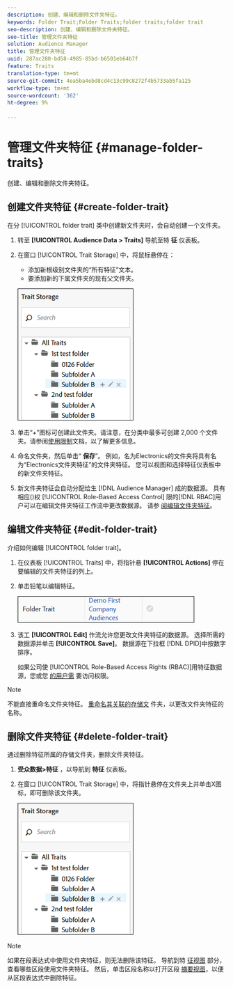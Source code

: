 ```yaml
---
description: 创建、编辑和删除文件夹特征。
keywords: Folder Trait;Folder Traits;folder traits;folder trait
seo-description: 创建、编辑和删除文件夹特征。
seo-title: 管理文件夹特征
solution: Audience Manager
title: 管理文件夹特征
uuid: 287ac280-bd58-4985-85bd-b6501eb64b7f
feature: Traits
translation-type: tm+mt
source-git-commit: 4ea5ba4ebd8cd4c13c99c8272f4b5733ab5fa125
workflow-type: tm+mt
source-wordcount: '362'
ht-degree: 9%

---
```



# 管理文件夹特征 {#manage-folder-traits}

创建、编辑和删除文件夹特征。

## 创建文件夹特征 {#create-folder-trait}

在分 [!UICONTROL folder trait] 类中创建新文件夹时，会自动创建一个文件夹。

<!-- create-folder-trait.xml -->

1. 转至 **[!UICONTROL Audience Data > Traits]** 导航至特 **征** 仪表板。
1. 在窗口 [!UICONTROL Trait Storage] 中，将鼠标悬停在：

   * 添加新根级别文件夹的“所有特征”文本。
   * 要添加新的下属文件夹的现有父文件夹。

   ![](assets/folder_traits_create.PNG)

1. 单击“+”图标可创建此文件夹。请注意，在分类中最多可创建 2,000 个文件夹。请参阅[使用限制](../../features/administration/usage-limits.md)文档，以了解更多信息。
1. 命名文件夹，然后单击“ **保存**”。 例如，名为Electronics的文件夹将具有名为“Electronics文件夹特征”的文件夹特征。 您可以视图和选择特征仪表板中的新文件夹特征。
1. 新文件夹特征会自动分配给生 [!DNL Audience Manager] 成的数据源。 具有相应()权 [!UICONTROL Role-Based Access Control] 限的[!DNL RBAC]用户可以在编辑文件夹特征工作流中更改数据源。 请参 [阅编辑文件夹特征](../../features/traits/manage-folder-traits.md#edit-folder-trait)。

## 编辑文件夹特征 {#edit-folder-trait}

介绍如何编辑 [!UICONTROL folder trait]。

<!-- edit-folder-trait.xml -->

1. 在仪表板 [!UICONTROL Traits] 中，将指针悬 **[!UICONTROL Actions]** 停在要编辑的文件夹特征的列上。
1. 单击铅笔以编辑特征。

   ![](assets/folder_traits_edit_border.png)

1. 该工 **[!UICONTROL Edit]** 作流允许您更改文件夹特征的数据源。 选择所需的数据源并单击 **[!UICONTROL Save]**。 数据源在下拉框 [!DNL DPID]中按数字排序。

   如果公司使 [!UICONTROL Role-Based Access Rights (RBAC)]用特征数据源，您或您 [的用户需](../../features/traits/about-folder-traits.md#role-based-access-controls) 要访问权限。

>[!NOTE]
>
>不能直接重命名文件夹特征。 [重命名其关联的存储文](../../features/traits/trait-storage.md#rename-delete-trait-storage-folder) 件夹，以更改文件夹特征的名称。

## 删除文件夹特征 {#delete-folder-trait}

通过删除特征所属的存储文件夹，删除文件夹特征。

<!-- delete-folder-trait.xml -->

1. **受众数据>特征** ，以导航到 **特征** 仪表板。
1. 在窗口 [!UICONTROL Trait Storage] 中，将指针悬停在文件夹上并单击X图标，即可删除该文件夹。

   ![步骤结果](assets/folder_traits_create.PNG)

>[!NOTE]
>
>如果在段表达式中使用文件夹特征，则无法删除该特征。 导航到特 [征视图](../../features/traits/trait-details-page.md) 部分，查看哪些区段使用文件夹特征。 然后，单击区段名称以打开区段 [摘要视图](../../features/segments/segment-summary-view.md)，以便从区段表达式中删除特征。

